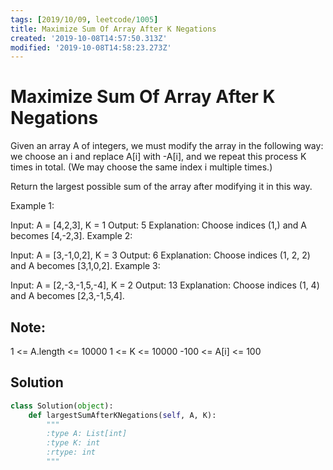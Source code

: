 ```yaml
---
tags: [2019/10/09, leetcode/1005]
title: Maximize Sum Of Array After K Negations
created: '2019-10-08T14:57:50.313Z'
modified: '2019-10-08T14:58:23.273Z'
---
```


# Maximize Sum Of Array After K Negations

Given an array A of integers, we must modify the array in the following way: we choose an i and replace A[i] with -A[i], and we repeat this process K times in total.  (We may choose the same index i multiple times.)

Return the largest possible sum of the array after modifying it in this way.

 

Example 1:

Input: A = [4,2,3], K = 1
Output: 5
Explanation: Choose indices (1,) and A becomes [4,-2,3].
Example 2:

Input: A = [3,-1,0,2], K = 3
Output: 6
Explanation: Choose indices (1, 2, 2) and A becomes [3,1,0,2].
Example 3:

Input: A = [2,-3,-1,5,-4], K = 2
Output: 13
Explanation: Choose indices (1, 4) and A becomes [2,3,-1,5,4].
 

## Note:

1 <= A.length <= 10000
1 <= K <= 10000
-100 <= A[i] <= 100

## Solution

```python
class Solution(object):
    def largestSumAfterKNegations(self, A, K):
        """
        :type A: List[int]
        :type K: int
        :rtype: int
        """
        
```
